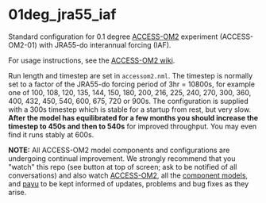 # 01deg_jra55_iaf
Standard configuration for 0.1 degree [ACCESS-OM2](https://github.com/COSIMA/access-om2) experiment (ACCESS-OM2-01) with JRA55-do interannual forcing (IAF).

For usage instructions, see the [ACCESS-OM2 wiki](https://github.com/COSIMA/access-om2/wiki).

Run length and timestep are set in `accessom2.nml`. The timestep is normally set to a factor of the JRA55-do forcing period of 3hr = 10800s, for example one of 100, 108, 120, 135, 144, 150, 180, 200, 216, 225, 240, 270, 300, 360, 400, 432, 450, 540, 600, 675, 720 or 900s. The configuration is supplied with a 300s timestep which is stable for a startup from rest, but very slow. **After the model has equilibrated for a few months you should increase the timestep to 450s and then to 540s** for improved throughput. You may even find it runs stably at 600s.

**NOTE:** All ACCESS-OM2 model components and configurations are undergoing continual improvement. We strongly recommend that you "watch" this repo (see button at top of screen; ask to be notified of all conversations) and also watch [ACCESS-OM2](https://github.com/COSIMA/access-om2), all the [component models](https://github.com/COSIMA/access-om2/tree/master/src), and [payu](https://github.com/payu-org/payu) to be kept informed of updates, problems and bug fixes as they arise.
